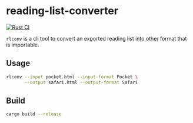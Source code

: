 reading-list-converter
======================

[![Rust CI](https://github.com/akiomik/reading-list-converter/actions/workflows/rust-ci.yml/badge.svg)](https://github.com/akiomik/reading-list-converter/actions/workflows/rust-ci.yml)

`rlconv` is a cli tool to convert an exported reading list into other format that is importable.

## Usage

```sh
rlconv --input pocket.html --input-format Pocket \
       --output safari.html --output-format Safari
```

## Build

```sh
cargo build --release
```
